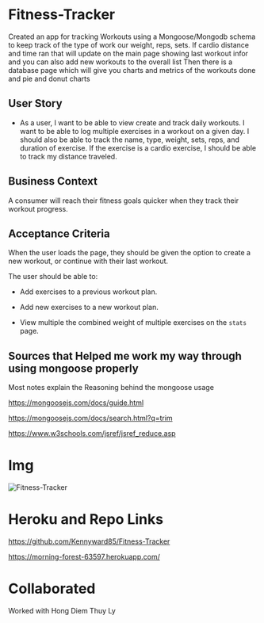 # Fitness-Tracker

Created an app for tracking Workouts using a Mongoose/Mongodb schema to keep track of the type of work our weight, reps, sets.
If cardio distance and time ran that will update on the main  page showing last workout infor and you can also add new workouts to the overall list
Then there is a database page which will give you charts and metrics of the workouts done and pie and donut charts

## User Story

* As a user, I want to be able to view create and track daily workouts. I want to be able to log multiple exercises in a workout on a given day. I should also be able to track the name, type, weight, sets, reps, and duration of exercise. If the exercise is a cardio exercise, I should be able to track my distance traveled.

## Business Context

A consumer will reach their fitness goals quicker when they track their workout progress.

## Acceptance Criteria

When the user loads the page, they should be given the option to create a new workout, or continue with their last workout.

The user should be able to:

  * Add exercises to a previous workout plan.

  * Add new exercises to a new workout plan.

  * View multiple the combined weight of multiple exercises on the `stats` page.

## Sources that Helped me work my way through using mongoose properly 
Most notes explain the Reasoning behind the mongoose usage

https://mongoosejs.com/docs/guide.html

https://mongoosejs.com/docs/search.html?q=trim

https://www.w3schools.com/jsref/jsref_reduce.asp

# Img
![Fitness-Tracker](https://user-images.githubusercontent.com/66036794/89610424-116bb780-d840-11ea-98e4-544e1a525d56.png)

# Heroku and Repo Links
https://github.com/Kennyward85/Fitness-Tracker

https://morning-forest-63597.herokuapp.com/

# Collaborated
Worked with Hong Diem Thuy Ly